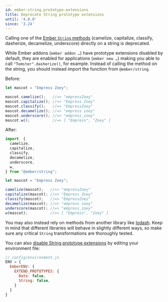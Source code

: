 ```yaml
---
id: ember-string.prototype-extensions
title: Deprecate String prototype extensions
until: '4.0.0'
since: '3.24'
---
```


Calling one of the [Ember `String` methods](https://api.emberjs.com/ember/3.22/classes/String) (camelize, capitalize, classify, dasherize, decamelize, underscore) directly on a string is deprecated.

While Ember addons (`ember addon …`) have prototype extensions disabled by default, they are enabled for applications (`ember new …`) making you able to call `"Tomster".dasherize()`, for example.
Instead of calling the method on the string, you should instead import the function from `@ember/string`.

Before:

```js
let mascot = "Empress Zoey";

mascot.camelize();   //=> "empressZoey"
mascot.capitalize(); //=> "Empress Zoey"
mascot.classify();   //=> "EmpressZoey"
mascot.decamelize(); //=> "empress zoey"
mascot.underscore(); //=> "empress_zoey"
mascot.w();          //=> [ "Empress", "Zoey" ]
```

After:

```js
import  {
  camelize,
  capitalize, 
  classify, 
  decamelize,
  underscore, 
  w, 
} from "@ember/string";

let mascot = "Empress Zoey";

camelize(mascot);   //=> "empressZoey"
capitalize(mascot); //=> "Empress Zoey"
classify(mascot);   //=> "EmpressZoey"
decamelize(mascot); //=> "empress zoey"
underscore(mascot); //=> "empress_zoey"
w(mascot);          //=> [ "Empress", "Zoey" ]
```

You may also instead rely on methods from another library like [lodash](https://lodash.com/).
Keep in mind that different libraries will behave in slightly different ways, so make sure any critical `String` transformations are thoroughly tested.

You can also [disable String prototype extensions](https://guides.emberjs.com/release/configuring-ember/disabling-prototype-extensions/) by editing your environment file:

```js
// config/environment.js
ENV = {
  EmberENV: {
    EXTEND_PROTOTYPES: {
      Date: false,
      String: false,
    }
  }
}
```
